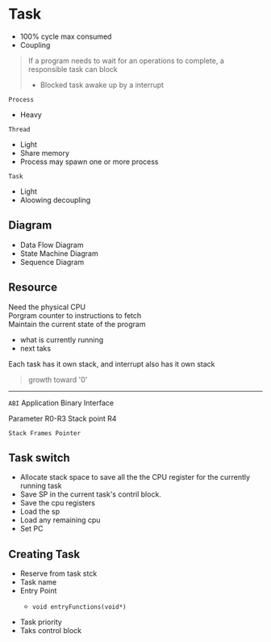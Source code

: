 # Task
- 100% cycle max consumed
- Coupling

> If a program needs to wait for an operations to complete, a responsible task can block
>  - Blocked task awake up by a interrupt

`Process`
- Heavy

`Thread`
- Light
- Share memory
- Process may spawn one or more process

`Task`
- Light
- Aloowing decoupling


## Diagram

- Data Flow Diagram
- State Machine Diagram
- Sequence Diagram

## Resource

Need the physical CPU  
Porgram counter to instructions to fetch  
Maintain the current state of the program
- what is currently running
- next taks
  
Each task has it own stack, and interrupt also has it own stack

> growth toward '0'

---

`ABI` Application Binary Interface

Parameter R0-R3
Stack point R4

`Stack Frames Pointer`

## Task switch 
- Allocate stack space to save all the the CPU register for the currently running task
- Save SP in the current task's contril block.
- Save the cpu registers
- Load the sp 
- Load any remaining cpu
- Set PC

## Creating Task

- Reserve from task stck
- Task name
- Entry Point
    -   ```
        void entryFunctions(void*)
        ```
- Task priority
- Taks control block
